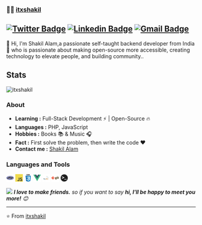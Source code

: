 ###  :man_technologist:  [itxshakil](https://shakil.netlify.app)
[![Twitter Badge](https://img.shields.io/badge/-itxshakil-1ca0f1?style=flat-square&logo=twitter&logoColor=white&link=https://twitter.com/itxshakil)](https://twitter.com/itxshakil)  [![Linkedin Badge](https://img.shields.io/badge/-itxshakil-blue?style=flat-square&logo=Linkedin&logoColor=white&link=https://www.linkedin.com/in/itxshakil//)](https://www.linkedin.com/in/itxshakil/) [![Gmail Badge](https://img.shields.io/badge/-itxshakil@gmail.com-c14438?style=flat-square&logo=Gmail&logoColor=white&link=mailto:itxshakil@gmail.com)](mailto:itxshakil@gmail.com)
---------------------------------------------------------------------------------------------------------------------------------------------------------------------------------

👋 Hi, I'm Shakil Alam,a passionate self-taught backend developer from India 🚀 who is passionate about making open-source more accessible, creating technology to elevate people, and building community.. 

## Stats
<p><img src="https://github-readme-stats.vercel.app/api?username=itxshakil&show_icons=true&theme=dracula" alt="itxshakil" /></p>

### About

-  **Learning :** Full-Stack Development :zap: | Open-Source :fire:    
-  **Languages :** PHP, JavaScript
-  **Hobbies :** Books :books: &  Music :headphones:
-  **Fact :** First solve the problem, then write the code :heart:
-  **Contact me :** [Shakil Alam](mailto:itxshakil@gmail.com)


### Languages and Tools

<code><img height="20" src="https://raw.githubusercontent.com/github/explore/80688e429a7d4ef2fca1e82350fe8e3517d3494d/topics/php/php.png"></code>
<code><img height="20" src="https://raw.githubusercontent.com/github/explore/80688e429a7d4ef2fca1e82350fe8e3517d3494d/topics/javascript/javascript.png"></code>
<code><img height="20" src="https://raw.githubusercontent.com/github/explore/80688e429a7d4ef2fca1e82350fe8e3517d3494d/topics/css/css.png"></code>
<code><img height="20" src="https://raw.githubusercontent.com/github/explore/80688e429a7d4ef2fca1e82350fe8e3517d3494d/topics/vue/vue.png"></code>
<code><img height="20" src="https://raw.githubusercontent.com/github/explore/80688e429a7d4ef2fca1e82350fe8e3517d3494d/topics/mysql/mysql.png"></code>
<code><img height="20" src="https://raw.githubusercontent.com/github/explore/80688e429a7d4ef2fca1e82350fe8e3517d3494d/topics/git/git.png"></code>
<code><img height="20" src="https://raw.githubusercontent.com/github/explore/80688e429a7d4ef2fca1e82350fe8e3517d3494d/topics/terminal/terminal.png"></code>


<img src="https://media.giphy.com/media/LnQjpWaON8nhr21vNW/giphy.gif" width="60"> <em><b>I love to make friends.</b> so if you want to say <b>hi, I'll be happy to meet you more!</b> 😊</em>


---
⭐️ From [itxshakil](https://github.com/itxshakil)
